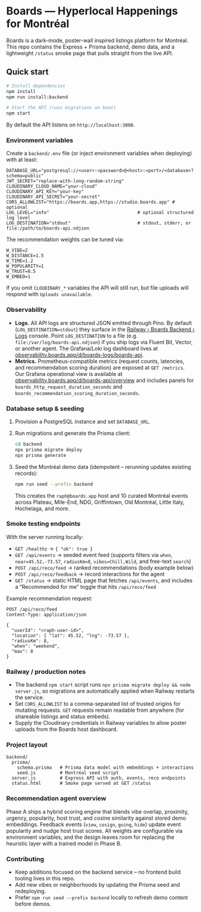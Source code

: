 # Boards — Hyperlocal Happenings for Montréal

Boards is a dark-mode, poster-wall inspired listings platform for Montréal. This repo contains the Express + Prisma backend, demo data, and a lightweight `/status` smoke page that pulls straight from the live API.

## Quick start

```bash
# Install dependencies
npm install
npm run install:backend

# Start the API (runs migrations on boot)
npm start
```

By default the API listens on `http://localhost:3000`.

### Environment variables

Create a `backend/.env` file (or inject environment variables when deploying) with at least:

```
DATABASE_URL="postgresql://<user>:<password>@<host>:<port>/<database>?schema=public"
JWT_SECRET="replace-with-long-random-string"
CLOUDINARY_CLOUD_NAME="your-cloud"
CLOUDINARY_API_KEY="your-key"
CLOUDINARY_API_SECRET="your-secret"
CORS_ALLOWLIST="https://boards.app,https://studio.boards.app" # optional
LOG_LEVEL="info"                                 # optional structured log level
LOG_DESTINATION="stdout"                         # stdout, stderr, or file:/path/to/boards-api.ndjson
```

The recommendation weights can be tuned via:

```
W_VIBE=2
W_DISTANCE=1.5
W_TIME=1.2
W_POPULARITY=1
W_TRUST=0.5
W_EMBED=1
```

If you omit `CLOUDINARY_*` variables the API will still run, but file uploads will respond with `Uploads unavailable`.

### Observability

- **Logs.** All API logs are structured JSON emitted through Pino. By default (`LOG_DESTINATION=stdout`) they surface in the
  [Railway › Boards Backend › Logs](https://railway.app/project/boards/service/backend/logs) console. Point
  `LOG_DESTINATION` to a file (e.g. `file:/var/log/boards-api.ndjson`) if you ship logs via Fluent Bit, Vector, or another
  agent. The Grafana/Loki log dashboard lives at
  [observability.boards.app/d/boards-logs/boards-api](https://observability.boards.app/d/boards-logs/boards-api).
- **Metrics.** Prometheus-compatible metrics (request counts, latencies, and recommendation scoring duration) are exposed at
  `GET /metrics`. Our Grafana operational view is available at
  [observability.boards.app/d/boards-api/overview](https://observability.boards.app/d/boards-api/overview) and includes panels
  for `boards_http_request_duration_seconds` and `boards_recommendation_scoring_duration_seconds`.

### Database setup & seeding

1. Provision a PostgreSQL instance and set `DATABASE_URL`.
2. Run migrations and generate the Prisma client:

   ```bash
   cd backend
   npx prisma migrate deploy
   npx prisma generate
   ```

3. Seed the Montréal demo data (idempotent – rerunning updates existing records):

   ```bash
   npm run seed --prefix backend
   ```

   This creates the `raph@boards.app` host and 10 curated Montréal events across Plateau, Mile-End, NDG, Griffintown, Old Montréal, Little Italy, Hochelaga, and more.

### Smoke testing endpoints

With the server running locally:

- `GET /healthz` → `{ "ok": true }`
- `GET /api/events` → seeded event feed (supports filters via `when`, `near=45.52,-73.57`, `radiusKm=8`, `vibes=Chill,Wild`, and free-text `search`)
- `POST /api/reco/feed` → ranked recommendations (body example below)
- `POST /api/reco/feedback` → record interactions for the agent
- `GET /status` → static HTML page that fetches `/api/events`, and includes a “Recommended for me” toggle that hits `/api/reco/feed`

Example recommendation request:

```http
POST /api/reco/feed
Content-Type: application/json

{
  "userId": "<raph-user-id>",
  "location": { "lat": 45.52, "lng": -73.57 },
  "radiusKm": 8,
  "when": "weekend",
  "max": 8
}
```

### Railway / production notes

- The backend `npm start` script runs `npx prisma migrate deploy && node server.js`, so migrations are automatically applied when Railway restarts the service.
- Set `CORS_ALLOWLIST` to a comma-separated list of trusted origins for mutating requests. `GET` requests remain readable from anywhere (for shareable listings and status embeds).
- Supply the Cloudinary credentials in Railway variables to allow poster uploads from the Boards host dashboard.

### Project layout

```
backend/
  prisma/
    schema.prisma   # Prisma data model with embeddings + interactions
    seed.js         # Montréal seed script
  server.js         # Express API with auth, events, reco endpoints
  status.html       # Smoke page served at GET /status
```

### Recommendation agent overview

Phase A ships a hybrid scoring engine that blends vibe overlap, proximity, urgency, popularity, host trust, and cosine similarity against stored demo embeddings. Feedback events (`view`, `cosign`, `going`, `hide`) update event popularity and nudge host trust scores. All weights are configurable via environment variables, and the design leaves room for replacing the heuristic layer with a trained model in Phase B.

### Contributing

- Keep additions focused on the backend service – no frontend build tooling lives in this repo.
- Add new vibes or neighborhoods by updating the Prisma seed and redeploying.
- Prefer `npm run seed --prefix backend` locally to refresh demo content before demos.
